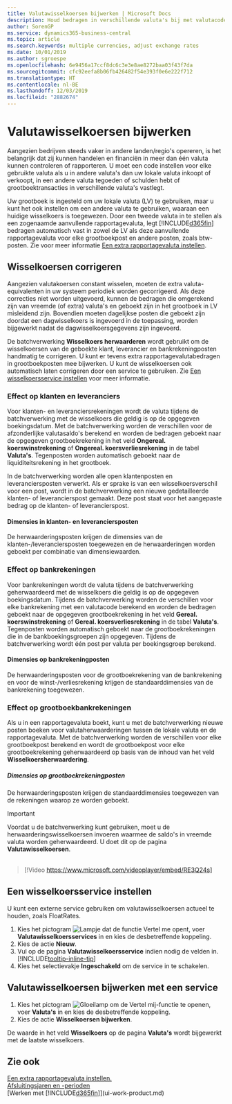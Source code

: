 ```yaml
---
title: Valutawisselkoersen bijwerken | Microsoft Docs
description: Houd bedragen in verschillende valuta's bij met valutacodes en laat Business Central u helpen wisselkoersen van geboekte posten aan te passen met behulp van een externe service.
author: SorenGP
ms.service: dynamics365-business-central
ms.topic: article
ms.search.keywords: multiple currencies, adjust exchange rates
ms.date: 10/01/2019
ms.author: sgroespe
ms.openlocfilehash: 6e9456a17ccf8dc6c3e3e8ae8272baa03f43f7da
ms.sourcegitcommit: cfc92eefa8b06fb426482f54e393f0e6e222f712
ms.translationtype: HT
ms.contentlocale: nl-BE
ms.lasthandoff: 12/03/2019
ms.locfileid: "2882674"
---
```

# <a name="update-currency-exchange-rates"></a>Valutawisselkoersen bijwerken
Aangezien bedrijven steeds vaker in andere landen/regio's opereren, is het belangrijk dat zij kunnen handelen en financiën in meer dan één valuta kunnen controleren of rapporteren. U moet een code instellen voor elke gebruikte valuta als u in andere valuta's dan uw lokale valuta inkoopt of verkoopt, in een andere valuta tegoeden of schulden hebt of grootboektransacties in verschillende valuta's vastlegt.

Uw grootboek is ingesteld om uw lokale valuta (LV) te gebruiken, maar u kunt het ook instellen om een andere valuta te gebruiken, waaraan een huidige wisselkoers is toegewezen. Door een tweede valuta in te stellen als een zogenaamde aanvullende rapportagevaluta, legt [!INCLUDE[d365fin](includes/d365fin_md.md)] bedragen automatisch vast in zowel de LV als deze aanvullende rapportagevaluta voor elke grootboekpost en andere posten, zoals btw-posten. Zie voor meer informatie [Een extra rapportagevaluta instellen](finance-how-setup-additional-currencies.md).

## <a name="adjusting-exchange-rates"></a>Wisselkoersen corrigeren
Aangezien valutakoersen constant wisselen, moeten de extra valuta-equivalenten in uw systeem periodiek worden gecorrigeerd. Als deze correcties niet worden uitgevoerd, kunnen de bedragen die omgerekend zijn van vreemde (of extra) valuta's en geboekt zijn in het grootboek in LV misleidend zijn. Bovendien moeten dagelijkse posten die geboekt zijn doordat een dagwisselkoers is ingevoerd in de toepassing, worden bijgewerkt nadat de dagwisselkoersgegevens zijn ingevoerd.

De batchverwerking **Wisselkoers herwaarderen** wordt gebruikt om de wisselkoersen van de geboekte klant, leverancier en bankrekeningposten handmatig te corrigeren. U kunt er tevens extra rapportagevalutabedragen in grootboekposten mee bijwerken. U kunt de wisselkoersen ook automatisch laten corrigeren door een service te gebruiken. Zie [Een wisselkoersservice instellen](finance-how-update-currencies.md#to-set-up-a-currency-exchange-rate-service) voor meer informatie.

### <a name="effect-on-customers-and-vendors"></a>Effect op klanten en leveranciers
Voor klanten- en leveranciersrekeningen wordt de valuta tijdens de batchverwerking met de wisselkoers die geldig is op de opgegeven boekingsdatum. Met de batchverwerking worden de verschillen voor de afzonderlijke valutasaldo's berekend en worden de bedragen geboekt naar de opgegeven grootboekrekening in het veld **Ongereal. koerswinstrekening** of **Ongereal. koersverliesrekening** in de tabel **Valuta's**. Tegenposten worden automatisch geboekt naar de liquiditeitsrekening in het grootboek.

In de batchverwerking worden alle open klantenposten en leveranciersposten verwerkt. Als er sprake is van een wisselkoersverschil voor een post, wordt in de batchverwerking een nieuwe gedetailleerde klanten- of leverancierspost gemaakt. Deze post staat voor het aangepaste bedrag op de klanten- of leverancierspost.

#### <a name="dimensions-on-customer-and-vendor-ledger-entries"></a>Dimensies in klanten- en leveranciersposten
De herwaarderingsposten krijgen de dimensies van de klanten-/leveranciersposten toegewezen en de herwaarderingen worden geboekt per combinatie van dimensiewaarden.

### <a name="effect-on-bank-accounts"></a>Effect op bankrekeningen
Voor bankrekeningen wordt de valuta tijdens de batchverwerking geherwaardeerd met de wisselkoers die geldig is op de opgegeven boekingsdatum. Tijdens de batchverwerking worden de verschillen voor elke bankrekening met een valutacode berekend en worden de bedragen geboekt naar de opgegeven grootboekrekening in het veld **Gereal. koerswinstrekening** of **Gereal. koersverliesrekening** in de tabel **Valuta's**. Tegenposten worden automatisch geboekt naar de grootboekrekeningen die in de bankboekingsgroepen zijn opgegeven. Tijdens de batchverwerking wordt één post per valuta per boekingsgroep berekend.

#### <a name="dimensions-on-bank-account-entries"></a>Dimensies op bankrekeningposten
De herwaarderingsposten voor de grootboekrekening van de bankrekening en voor de winst-/verliesrekening krijgen de standaarddimensies van de bankrekening toegewezen.

### <a name="effect-on-gl-accounts"></a>Effect op grootboekbankrekeningen
Als u in een rapportagevaluta boekt, kunt u met de batchverwerking nieuwe posten boeken voor valutaherwaarderingen tussen de lokale valuta en de rapportagevaluta. Met de batchverwerking worden de verschillen voor elke grootboekpost berekend en wordt de grootboekpost voor elke grootboekrekening geherwaardeerd op basis van de inhoud van het veld **Wisselkoersherwaardering**.

##### <a name="dimensions-on-gl-account-entries"></a>Dimensies op grootboekrekeningposten
De herwaarderingsposten krijgen de standaarddimensies toegewezen van de rekeningen waarop ze worden geboekt.

> [!Important]
> Voordat u de batchverwerking kunt gebruiken, moet u de herwaarderingswisselkoersen invoeren waarmee de saldo's in vreemde valuta worden geherwaardeerd. U doet dit op de pagina **Valutawisselkoersen**.<br><br>  

> [!Video https://www.microsoft.com/videoplayer/embed/RE3Q24s]

## <a name="to-set-up-a-currency-exchange-rate-service"></a>Een wisselkoersservice instellen
U kunt een externe service gebruiken om valutawisselkoersen actueel te houden, zoals FloatRates.

1. Kies het pictogram ![Lampje dat de functie Vertel me opent](media/ui-search/search_small.png "Vertel me wat u wilt doen"), voer **Valutawisselkoersservices** in en kies de desbetreffende koppeling.
2. Kies de actie **Nieuw**.
3. Vul op de pagina **Valutawisselkoersservice** indien nodig de velden in. [!INCLUDE[tooltip-inline-tip](includes/tooltip-inline-tip_md.md)]
4. Kies het selectievakje **Ingeschakeld** om de service in te schakelen.

## <a name="to-update-currency-exchange-rates-through-a-service"></a>Valutawisselkoersen bijwerken met een service
1. Kies het pictogram ![Gloeilamp om de Vertel mij-functie te openen](media/ui-search/search_small.png "Vertel me wat u wilt doen"), voer **Valuta's** in en kies de desbetreffende koppeling.
2. Kies de actie **Wisselkoersen bijwerken**.

De waarde in het veld **Wisselkoers** op de pagina **Valuta's** wordt bijgewerkt met de laatste wisselkoers.

## <a name="see-also"></a>Zie ook
[Een extra rapportagevaluta instellen.](finance-how-setup-additional-currencies.md)  
[Afsluitingsjaren en -perioden](year-close-years-periods.md)  
[Werken met [!INCLUDE[d365fin](includes/d365fin_md.md)]](ui-work-product.md)
